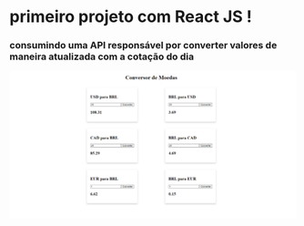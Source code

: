 # primeiro projeto com React JS !

### consumindo uma API responsável por converter valores de maneira atualizada com a cotação do dia

![demo](https://github.com/samuelalmeida95/conversor-de-moedas/blob/main/conversor_de_moedas.png)
